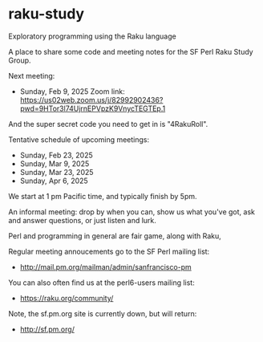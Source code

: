 # raku-study
Exploratory programming using the Raku language

A place to share some code and meeting notes for the SF Perl Raku Study Group.

Next meeting:

* Sunday, Feb  9, 2025
  Zoom link: https://us02web.zoom.us/j/82992902436?pwd=9HTor3l74UjrnEPVpzK9VnycTEGTEp.1

And the super secret code you need to get in is "4RakuRoll".


Tentative schedule of upcoming meetings:

* Sunday, Feb 23, 2025
* Sunday, Mar  9, 2025
* Sunday, Mar 23, 2025
* Sunday, Apr  6, 2025

We start at 1 pm Pacific time, and typically finish by 5pm.


An informal meeting: drop by when you can, show us what you've got,
ask and answer questions, or just listen and lurk.

Perl and programming in general are fair game, along with Raku, 

Regular meeting annoucements go to the SF Perl mailing list:

*  http://mail.pm.org/mailman/admin/sanfrancisco-pm

You can also often find us at the perl6-users mailing list:

*  https://raku.org/community/


Note, the sf.pm.org site is currently down, but will return:

*  http://sf.pm.org/
